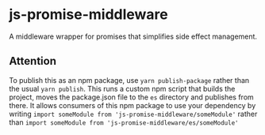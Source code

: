 # js-promise-middleware
A middleware wrapper for promises that simplifies side effect management.

## Attention

To publish this as an npm package, use `yarn publish-package` rather than the usual `yarn publish`.
This runs a custom npm script that builds the project, moves the package.json file to the `es` directory and publishes from there.
It allows consumers of this npm package to use your dependency by writing
`import someModule from 'js-promise-middleware/someModule'`
rather than
`import someModule from 'js-promise-middleware/es/someModule'`
